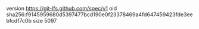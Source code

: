 version https://git-lfs.github.com/spec/v1
oid sha256:f9145959680d5397477bcd190e0f23378469a4fd647459423fde3eebfcdf7c0b
size 5097
